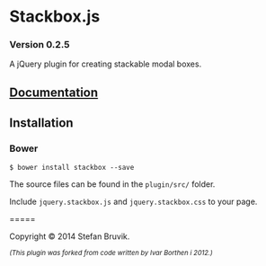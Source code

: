Stackbox.js 
============

### Version 0.2.5

A jQuery plugin for creating stackable modal boxes.

## [Documentation](http://stefan.codes/stackbox/ "Stackbox Documentation")

## Installation

### Bower

```
$ bower install stackbox --save
```

The source files can be found in the `plugin/src/` folder.

Include `jquery.stackbox.js` and `jquery.stackbox.css` to your page.

=====

Copyright © 2014 Stefan Bruvik.

*<sub>(This plugin was forked from code written by Ivar Borthen i 2012.)</sub>*
